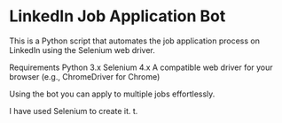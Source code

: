 # LinkedIn Job Application Bot
This is a Python script that automates the job application process on LinkedIn using the Selenium web driver.

Requirements
Python 3.x
Selenium 4.x
A compatible web driver for your browser (e.g., ChromeDriver for Chrome)


Using the bot you can apply to multiple jobs effortlessly.

I have used Selenium to create it.
t.
